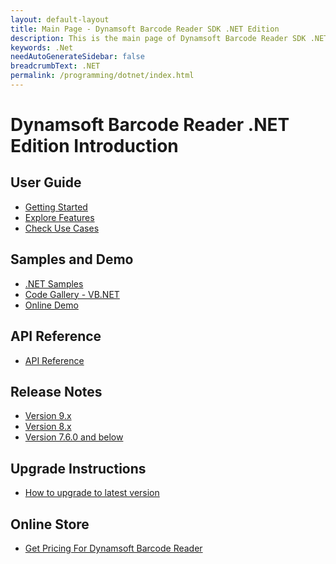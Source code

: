 ```yaml
---
layout: default-layout
title: Main Page - Dynamsoft Barcode Reader SDK .NET Edition
description: This is the main page of Dynamsoft Barcode Reader SDK .NET Edition.
keywords: .Net
needAutoGenerateSidebar: false
breadcrumbText: .NET
permalink: /programming/dotnet/index.html
---
```


# Dynamsoft Barcode Reader .NET Edition Introduction

## User Guide

- [Getting Started]({{site.dotnet}}user-guide.html)
- [Explore Features]({{site.dotnet}}user-guide/explore-features/index.html)
- [Check Use Cases]({{site.dotnet}}user-guide/use-cases/index.html)

## Samples and Demo

- <a href="https://github.com/Dynamsoft/barcode-reader-dotnet-samples" target="_blank">.NET Samples</a>
- <a href="https://www.dynamsoft.com/barcode-reader/resources/code-gallery/?tag=vb.net" target="_blank">Code Gallery - VB.NET</a>
- <a href="https://demo.dynamsoft.com/barcode-reader/" target="_blank">Online Demo</a>

## API Reference

- [API Reference]({{site.dotnet_api}}index.html)

## Release Notes

- [Version 9.x](release-notes/dotnet-9.md)
- [Version 8.x](release-notes/dotnet-8.md)
- [Version 7.6.0 and below](release-notes/dotnet-7.md)

## Upgrade Instructions

- [How to upgrade to latest version]({{site.dotnet}}upgrade-instruction.html)

## Online Store

- <a href="https://www.dynamsoft.com/store/dynamsoft-barcode-reader/#desktop" target="_blank">Get Pricing For Dynamsoft Barcode Reader</a>
